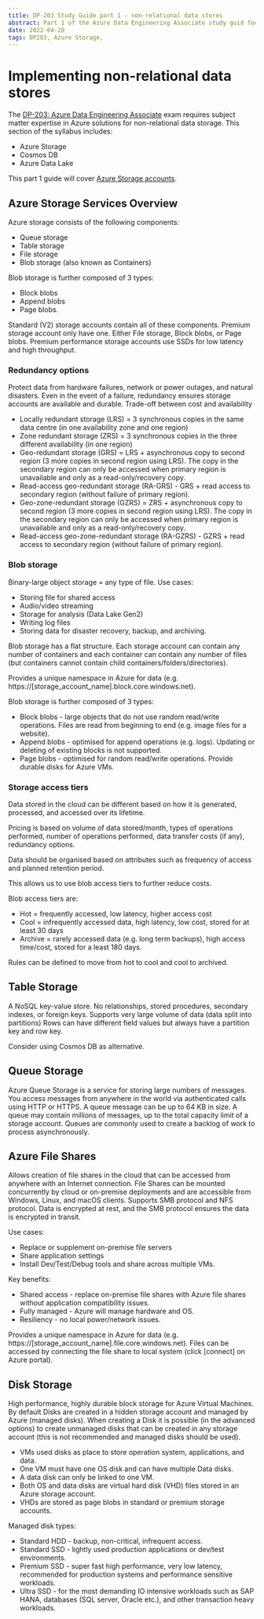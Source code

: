```yaml
---
title: DP-203 Study Guide part 1 - non-relational data stores
abstract: Part 1 of the Azure Data Engineering Associate study guid focusing on non-relational data stores
date: 2022-04-20
tags: DP203, Azure Storage, 
---
```

# Implementing non-relational data stores

The [DP-203: Azure Data Engineering Associate](https://docs.microsoft.com/en-us/learn/certifications/azure-data-engineer/) exam requires subject matter expertise in Azure solutions for non-relational data storage. This section of the syllabus includes:

- Azure Storage
- Cosmos DB
- Azure Data Lake

This part 1 guide will cover [Azure Storage accounts](https://docs.microsoft.com/en-gb/azure/storage/common/storage-account-overview). 

## Azure Storage Services Overview

Azure storage consists of the following components:

- Queue storage
- Table storage
- File storage
- Blob storage (also known as Containers)

Blob storage is further composed of 3 types:

- Block blobs
- Append blobs
- Page blobs.


Standard (V2) storage accounts contain all of these components.
Premium storage account only have one. Either File storage, Block blobs, or Page blobs.
Premium performance storage accounts use SSDs for low latency and high throughput.

### Redundancy options
Protect data from hardware failures, network or power outages, and natural disasters.
Even in the event of a failure, redundancy ensures storage accounts are available and durable.
Trade-off between cost and availability

- Locally redundant storage (LRS) = 3 synchronous copies in the same data centre (in one availability zone and one region)
- Zone redundant storage (ZRS) = 3 synchronous copies in the three different availability (in one region)
- Geo-redundant storage (GRS) = LRS + asynchronous copy to second region (3 more copies in second region using LRS). The copy in the secondary region can only be accessed when primary region is unavailable and only as a read-only/recovery copy.
- Read-access geo-redundant storage (RA-GRS) - GRS + read access to secondary region (without failure of primary region).
- Geo-zone-redundant storage (GZRS) = ZRS + asynchronous copy to second region (3 more copies in second region using LRS). The copy in the secondary region can only be accessed when primary region is unavailable and only as a read-only/recovery copy. 
- Read-access geo-zone-redundant storage (RA-GZRS) - GZRS + read access to secondary region (without failure of primary region).

### Blob storage

Binary-large object storage = any type of file.
Use cases:
- Storing file for shared access
- Audio/video streaming
- Storage for analysis (Data Lake Gen2)
- Writing log files
- Storing data for disaster recovery, backup, and archiving.

Blob storage has a flat structure. Each storage account can contain any number of containers and each container can contain any number of files (but containers cannot contain child containers/folders/directories).

Provides a unique namespace in Azure for data (e.g. https://[storage_account_name].block.core.windows.net).

Blob storage is further composed of 3 types:

- Block blobs - large objects that do not use random read/write operations. Files are read from beginning to end (e.g. image files for a website).
- Append blobs - optimised for append operations (e.g. logs). Updating or deleting of existing blocks is not supported.
- Page blobs - optimised for random read/write operations. Provide durable disks for Azure VMs.


### Storage access tiers

Data stored in the cloud can be different based on how it is generated, processed, and accessed over its lifetime.

Pricing is based on volume of data stored/month, types of operations performed, number of operations performed, data transfer costs (if any), redundancy options.

Data should be organised based on attributes such as frequency of access and planned retention period.

This allows us to use blob access tiers to further reduce costs.

Blob access tiers are:
- Hot = frequently accessed, low latency, higher access cost
- Cool = infrequently accessed data, high latency, low cost, stored for at least 30 days
- Archive = rarely accessed data (e.g. long term backups), high access time/cost, stored for a least 180 days.

Rules can be defined to move from hot to cool and cool to archived.


## Table Storage
A NoSQL key-value store.
No relationships, stored procedures, secondary indexes, or foreign keys.
Supports very large volume of data (data split into partitions)
Rows can have different field values but always have a partition key and row key.

Consider using Cosmos DB as alternative.

## Queue Storage
Azure Queue Storage is a service for storing large numbers of messages. You access messages from anywhere in the world via authenticated calls using HTTP or HTTPS. A queue message can be up to 64 KB in size. A queue may contain millions of messages, up to the total capacity limit of a storage account. Queues are commonly used to create a backlog of work to process asynchronously.

## Azure File Shares 
Allows creation of file shares in the cloud that can be accessed from anywhere with an Internet connection.
File Shares can be mounted concurrently by cloud or on-premise deployments and are accessible from Windows, Linux, and macOS clients.
Supports SMB protocol and NFS protocol.
Data is encrypted at rest, and the SMB protocol ensures the data is encrypted in transit.

Use cases:
- Replace or supplement on-premise file servers
- Share application settings
- Install Dev/Test/Debug tools and share across multiple VMs.

Key benefits:
- Shared access - replace on-premise file shares with Azure file shares without application compatibility issues.
- Fully managed - Azure will manage hardware and OS.
- Resiliency - no local power/network issues.

Provides a unique namespace in Azure for data (e.g. https://[storage_account_name].file.core.windows.net).
Files can be accessed by connecting the file share to local system (click [connect] on Azure portal).

## Disk Storage
High performance, highly durable block storage for Azure Virtual Machines.
By default Disks are created in a hidden storage account and managed by Azure (managed disks).
When creating a Disk it is possible (in the advanced options) to create unmanaged disks that can be created in any storage account (this is not recommended and managed disks should be used).

- VMs used disks as place to store operation system, applications, and data.
- One VM must have one OS disk and can have multiple Data disks.
- A data disk can only be linked to one VM.
- Both OS and data disks are virtual hard disk (VHD) files stored in an Azure storage account.
- VHDs are stored as page blobs in standard or premium storage accounts. 

Managed disk types:

- Standard HDD - backup, non-critical, infrequent access.
- Standard SSD - lightly used production applications or dev/test environments.
- Premium SSD - super fast high performance, very low latency, recommended for production systems and performance sensitive workloads.
- Ultra SSD - for the most demanding IO intensive workloads such as SAP HANA, databases (SQL server, Oracle etc.), and other transaction heavy workloads. 